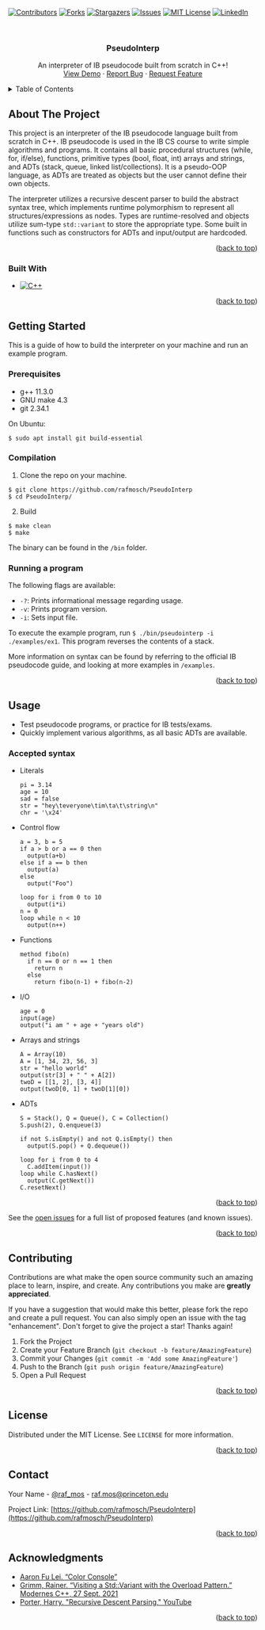 <!-- Improved compatibility of back to top link: See: https://github.com/othneildrew/Best-README-Template/pull/73 -->
<a name="readme-top"></a>
<!--
*** Thanks for checking out the Best-README-Template. If you have a suggestion
*** that would make this better, please fork the repo and create a pull request
*** or simply open an issue with the tag "enhancement".
*** Don't forget to give the project a star!
*** Thanks again! Now go create something AMAZING! :D
-->



<!-- PROJECT SHIELDS -->
<!--
*** I'm using markdown "reference style" links for readability.
*** Reference links are enclosed in brackets [ ] instead of parentheses ( ).
*** See the bottom of this document for the declaration of the reference variables
*** for contributors-url, forks-url, etc. This is an optional, concise syntax you may use.
*** https://www.markdownguide.org/basic-syntax/#reference-style-links
-->
[![Contributors][contributors-shield]][contributors-url]
[![Forks][forks-shield]][forks-url]
[![Stargazers][stars-shield]][stars-url]
[![Issues][issues-shield]][issues-url]
[![MIT License][license-shield]][license-url] 
[![LinkedIn][linkedin-shield]][linkedin-url]



<!-- PROJECT LOGO -->
<br />
<div align="center">
<h3 align="center">PseudoInterp</h3>

  <p align="center">
    An interpreter of IB pseudocode built from scratch in C++!
    <br />
    <a href="https://github.com/rafmosch/PseudoInterp">View Demo</a>
    ·
    <a href="https://github.com/rafmosch/PseudoInterp/issues">Report Bug</a>
    ·
    <a href="https://github.com/rafmosch/PseudoInterp/issues">Request Feature</a>
  </p>
</div>



<!-- TABLE OF CONTENTS -->
<details>
  <summary>Table of Contents</summary>
  <ol>
    <li>
      <a href="#about-the-project">About The Project</a>
      <ul>
        <li><a href="#built-with">Built With</a></li>
      </ul>
    </li>
    <li>
      <a href="#getting-started">Getting Started</a>
      <ul>
        <li><a href="#prerequisites">Prerequisites</a></li>
        <li><a href="#installation">Installation</a></li>
      </ul>
    </li>
    <li><a href="#usage">Usage</a></li>
    <li><a href="#contributing">Contributing</a></li>
    <li><a href="#license">License</a></li>
    <li><a href="#contact">Contact</a></li>
    <li><a href="#acknowledgments">Acknowledgments</a></li>
  </ol>
</details>



<!-- ABOUT THE PROJECT -->
## About The Project

<!-- [![Product Name Screen Shot][product-screenshot]](https://example.com) -->

This project is an interpreter of the IB pseudocode language built from scratch in C++. IB pseudocode is used in the IB CS course to write simple algorithms and programs. It contains all basic procedural structures (while, for, if/else), functions, primitive types (bool, float, int) arrays and strings, and ADTs (stack, queue, linked list/collections). It is a pseudo-OOP language, as ADTs are treated as objects but the user cannot define their own objects.

The interpreter utilizes a recursive descent parser to build the abstract syntax tree, which implements runtime polymorphism to represent all structures/expressions as nodes. Types are runtime-resolved and objects utilize sum-type `std::variant` to store the appropriate type. Some built in functions such as constructors for ADTs and input/output are hardcoded.

<p align="right">(<a href="#readme-top">back to top</a>)</p>

### Built With
* [![C++][Cpp-badge]][Cpp-url]

<p align="right">(<a href="#readme-top">back to top</a>)</p>


<!-- GETTING STARTED -->
## Getting Started

This is a guide of how to build the interpreter on your machine and run an example program.

### Prerequisites
* g++ 11.3.0
* GNU make 4.3
* git 2.34.1

On Ubuntu:
  ```
  $ sudo apt install git build-essential
  ```

### Compilation

1. Clone the repo on your machine.
  ```
  $ git clone https://github.com/rafmosch/PseudoInterp
  $ cd PseudoInterp/
  ```
2. Build
  ```
  $ make clean
  $ make
  ```
  The binary can be found in the `/bin` folder.

### Running a program

The following flags are available:
* `-?`: Prints informational message regarding usage.
* `-v`: Prints program version.
* `-i`: Sets input file.

To execute the example program, run `$ ./bin/pseudointerp -i ./examples/ex1`.
This program reverses the contents of a stack.

More information on syntax can be found by referring to the official IB pseudocode guide, and looking at more examples in `/examples`.


<p align="right">(<a href="#readme-top">back to top</a>)</p>

<!-- USAGE EXAMPLES -->
## Usage

* Test pseudocode programs, or practice for IB tests/exams.
* Quickly implement various algorithms, as all basic ADTs are available.

### Accepted syntax
* Literals
  ```
  pi = 3.14
  age = 10
  sad = false
  str = "hey\teveryone\tim\ta\t\string\n"
  chr = '\x24'
  ```
* Control flow
  ```
  a = 3, b = 5
  if a > b or a == 0 then
    output(a+b)
  else if a == b then
    output(a)
  else
    output("Foo")
  ```
  ```
  loop for i from 0 to 10
    output(i*i)
  n = 0
  loop while n < 10
    output(n++)
  ```
* Functions
  ```
  method fibo(n)
    if n == 0 or n == 1 then
      return n
    else
      return fibo(n-1) + fibo(n-2)
  ```
* I/O
  ```
  age = 0
  input(age)
  output("i am " + age + "years old")
  ```
* Arrays and strings
  ```
  A = Array(10)
  A = [1, 34, 23, 56, 3]
  str = "hello world"
  output(str[3] + " " + A[2])
  twoD = [[1, 2], [3, 4]]
  output(twoD[0, 1] + twoD[1][0])
  ```
* ADTs
  ```
  S = Stack(), Q = Queue(), C = Collection()
  S.push(2), Q.enqueue(3)

  if not S.isEmpty() and not Q.isEmpty() then
    output(S.pop() + Q.dequeue())

  loop for i from 0 to 4
    C.addItem(input())
  loop while C.hasNext()
    output(C.getNext())
  C.resetNext()
  ```
  

  
<!--_For more examples, please refer to the [Documentation](https://example.com)_-->

<p align="right">(<a href="#readme-top">back to top</a>)</p>


See the [open issues](https://github.com/rafmosch/PseudoInterp/issues) for a full list of proposed features (and known issues).

<p align="right">(<a href="#readme-top">back to top</a>)</p>



<!-- CONTRIBUTING -->
## Contributing

Contributions are what make the open source community such an amazing place to learn, inspire, and create. Any contributions you make are **greatly appreciated**.

If you have a suggestion that would make this better, please fork the repo and create a pull request. You can also simply open an issue with the tag "enhancement".
Don't forget to give the project a star! Thanks again!

1. Fork the Project
2. Create your Feature Branch (`git checkout -b feature/AmazingFeature`)
3. Commit your Changes (`git commit -m 'Add some AmazingFeature'`)
4. Push to the Branch (`git push origin feature/AmazingFeature`)
5. Open a Pull Request

<p align="right">(<a href="#readme-top">back to top</a>)</p>



<!-- LICENSE -->
## License

Distributed under the MIT License. See `LICENSE` for more information.

<p align="right">(<a href="#readme-top">back to top</a>)</p>



<!-- CONTACT -->
## Contact

Your Name - [@raf_mos](https://twitter.com/raf_mos) - raf.mos@princeton.edu

Project Link: [https://github.com/rafmosch/PseudoInterp](https://github.com/rafmosch/PseudoInterp)

<p align="right">(<a href="#readme-top">back to top</a>)</p>



<!-- ACKNOWLEDGMENTS -->
## Acknowledgments

* [Aaron Fu Lei. “Color Console”](https://github.com/aafulei/color-console)
* [Grimm, Rainer. “Visiting a Std::Variant with the Overload Pattern.” Modernes C++, 27 Sept. 2021](https://www.modernescpp.com/index.php/visiting-a-std-variant-with-the-overload-pattern)
* [Porter, Harry. "Recursive Descent Parsing," YouTube](https://www.youtube.com/watch?v=SToUyjAsaFk)

<p align="right">(<a href="#readme-top">back to top</a>)</p>



<!-- MARKDOWN LINKS & IMAGES -->
<!-- https://www.markdownguide.org/basic-syntax/#reference-style-links -->
[contributors-shield]: https://img.shields.io/github/contributors/rafmosch/PseudoInterp.svg?style=for-the-badge
[contributors-url]: https://github.com/rafmosch/PseudoInterp/graphs/contributors
[forks-shield]: https://img.shields.io/github/forks/rafmosch/PseudoInterp.svg?style=for-the-badge
[forks-url]: https://github.com/rafmosch/PseudoInterp/network/members
[stars-shield]: https://img.shields.io/github/stars/rafmosch/PseudoInterp.svg?style=for-the-badge
[stars-url]: https://github.com/rafmosch/PseudoInterp/stargazers
[issues-shield]: https://img.shields.io/github/issues/rafmosch/PseudoInterp.svg?style=for-the-badge
[issues-url]: https://github.com/rafmosch/PseudoInterp/issues
[license-shield]: https://img.shields.io/github/license/rafmosch/PseudoInterp.svg?style=for-the-badge
[license-url]: https://github.com/rafmosch/PseudoInterp/blob/master/LICENSE.md
[linkedin-shield]: https://img.shields.io/badge/-LinkedIn-black.svg?style=for-the-badge&logo=linkedin&colorB=555
[linkedin-url]: https://www.linkedin.com/in/rafael-moschopoulos-50161b281/
[product-screenshot]: images/screenshot.png

[Cpp-badge]: https://img.shields.io/badge/C++-blue?style=for-the-badge&logo=cplusplus&logoColor=ffffff
[Cpp-url]: https://isocpp.org/





